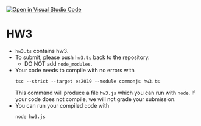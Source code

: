 [![Open in Visual Studio Code](https://classroom.github.com/assets/open-in-vscode-f059dc9a6f8d3a56e377f745f24479a46679e63a5d9fe6f495e02850cd0d8118.svg)](https://classroom.github.com/online_ide?assignment_repo_id=7191833&assignment_repo_type=AssignmentRepo)
# HW3

- `hw3.ts` contains hw3.
- To submit, please push `hw3.ts` back to the repository.
    * DO NOT add `node_modules`.
- Your code needs to compile with no errors with
    ```
    tsc --strict --target es2019 --module commonjs hw3.ts
    ``` 
    This command will produce a file `hw3.js` which you can run with `node`.
    If your code does not compile, we will not grade your submission.
- You can run your compiled code with
    ```
    node hw3.js
    ```
